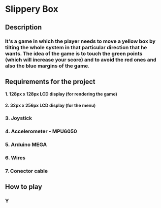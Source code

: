 # Slippery Box

## Description
### It's a game in which the player needs to move a yellow box by tilting the whole system in that particular direction that he wants. The idea of the game is to touch the green points (which will increase your score) and to avoid the red ones and also the blue margins of the game.

## Requirements for the project
#### 1. 128px x 128px LCD display  (for rendering the game)
#### 2. 32px x 256px LCD display   (for the menu)
### 3. Joystick 
### 4. Accelerometer - MPU6050
### 5. Arduino MEGA
### 6. Wires
### 7. Conector cable

## How to play
### Y
